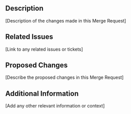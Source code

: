 ## Description

[Description of the changes made in this Merge Request]

## Related Issues

[Link to any related issues or tickets]

## Proposed Changes

[Describe the proposed changes in this Merge Request]

## Additional Information

[Add any other relevant information or context]
